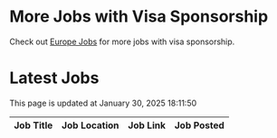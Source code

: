 # More Jobs with Visa Sponsorship

Check out [Europe Jobs](https://github.com/sureshparimi/europejobs#latest-jobs) for more jobs with visa sponsorship.

# Latest Jobs

This page is updated at January 30, 2025 18:11:50

| Job Title | Job Location | Job Link | Job Posted |
| --- | --- | --- | --- |
